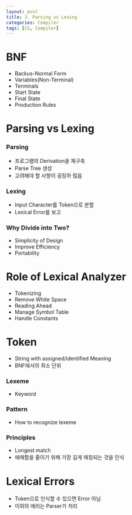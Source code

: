 ```yaml
---
layout: post
title: 3. Parsing vs Lexing
categories: Compiler
tags: [CS, Compiler]
---
```


# BNF

- Backus-Normal Form
- Variables(Non-Terminal)
- Terminals
- Start State
- Final State
- Production Rules

# Parsing vs Lexing

### Parsing

- 프로그램의 Derivation을 재구축
- Parse Tree 생성
- 고려해야 할 사항이 굉징하 많음

### Lexing

- Input Character를 Token으로 분할
- Lexical Error를 보고

### Why Divide into Two?

- Simplicity of Design
- Improve Efficiency
- Portability

# Role of Lexical Analyzer

- Tokenizing
- Remove White Space
- Reading Ahead
- Manage Symbol Table
- Handle Constants

# Token

- String with assigned/identified Meaning
- BNF에서의 최소 단위

### Lexeme

- Keyword

### Pattern

- How to recognize lexeme

### Principles

- Longest match
- 애매함을 줄이기 위해 가장 길게 매칭되는 것을 인식

# Lexical Errors

- Token으로 인식할 수 있으면 Error 아님
- 이외의 에러는 Parser가 처리
